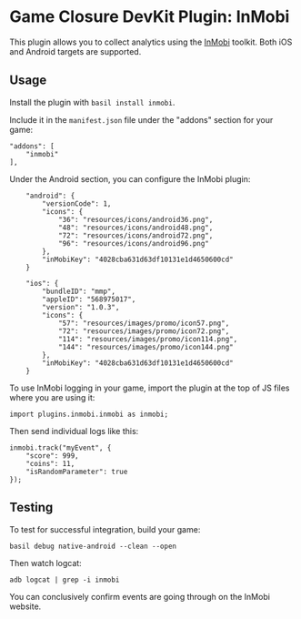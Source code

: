 # Game Closure DevKit Plugin: InMobi

This plugin allows you to collect analytics using the [InMobi](http://www.inmobi.com/) toolkit. Both iOS and Android targets are supported.

## Usage

Install the plugin with `basil install inmobi`.

Include it in the `manifest.json` file under the "addons" section for your game:

~~~
"addons": [
	"inmobi"
],
~~~

Under the Android section, you can configure the InMobi plugin:

~~~
	"android": {
		"versionCode": 1,
		"icons": {
			"36": "resources/icons/android36.png",
			"48": "resources/icons/android48.png",
			"72": "resources/icons/android72.png",
			"96": "resources/icons/android96.png"
		},
		"inMobiKey": "4028cba631d63df10131e1d4650600cd"
	}
~~~

~~~
	"ios": {
		"bundleID": "mmp",
		"appleID": "568975017",
		"version": "1.0.3",
		"icons": {
			"57": "resources/images/promo/icon57.png",
			"72": "resources/images/promo/icon72.png",
			"114": "resources/images/promo/icon114.png",
			"144": "resources/images/promo/icon144.png"
		},
		"inMobiKey": "4028cba631d63df10131e1d4650600cd"
	}
~~~

To use InMobi logging in your game, import the plugin at the top of JS files where you are using it:

~~~
import plugins.inmobi.inmobi as inmobi;
~~~

Then send individual logs like this:

~~~
inmobi.track("myEvent", {
	"score": 999,
	"coins": 11,
	"isRandomParameter": true
});
~~~

## Testing

To test for successful integration, build your game:

~~~
basil debug native-android --clean --open
~~~

Then watch logcat:

~~~
adb logcat | grep -i inmobi
~~~

You can conclusively confirm events are going through on the InMobi website.
